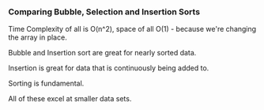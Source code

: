 ### Comparing Bubble, Selection and Insertion Sorts

Time Complexity of all is O(n^2), space of all O(1) - because we're changing the array in place.

Bubble and Insertion sort are great for nearly sorted data.

Insertion is great for data that is continuously being added to.

Sorting is fundamental.

All of these excel at smaller data sets.
